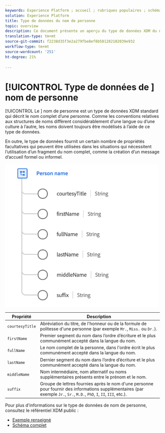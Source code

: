 ```yaml
---
keywords: Experience Platform ; accueil ; rubriques populaires ; schéma ; Schéma ; XDM ; champs ; schémas ; Schémas ; fullName ; xdm:fullName ; nom de la personne ; nom ; type de données ; type de données ; type de données ;
solution: Experience Platform
title: Type de données du nom de personne
topic: overview
description: Ce document présente un aperçu du type de données XDM du nom de personne.
translation-type: tm+mt
source-git-commit: f2238d35f3e2a279fbe8ef8b581282102039e932
workflow-type: tm+mt
source-wordcount: '251'
ht-degree: 21%

---
```



# [!UICONTROL Type de données de ] nom de personne

[!UICONTROL Le ] nom de personne est un type de données XDM standard qui décrit le nom complet d’une personne. Comme les conventions relatives aux structures de noms diffèrent considérablement d’une langue ou d’une culture à l’autre, les noms doivent toujours être modélisés à l’aide de ce type de données.

En outre, le type de données fournit un certain nombre de propriétés facultatives qui peuvent être utilisées dans les situations qui nécessitent l’utilisation d’un fragment du nom complet, comme la création d’un message d’accueil formel ou informel.

<img src="../images/data-types/person-name.png" width="500" /><br />

| Propriété | Description |
| --- | --- |
| `courtesyTitle` | Abréviation du titre, de l&#39;honneur ou de la formule de politesse d&#39;une personne (par exemple `Mr.`, `Miss.` ou `Dr.`). |
| `firstName` | Premier segment du nom dans l’ordre d’écriture et le plus communément accepté dans la langue du nom. |
| `fullName` | Le nom complet de la personne, dans l&#39;ordre écrit le plus communément accepté dans la langue du nom. |
| `lastName` | Dernier segment du nom dans l’ordre d’écriture et le plus communément accepté dans la langue du nom. |
| `middleName` | Nom intermédiaire, nom alternatif ou noms supplémentaires présents entre le prénom et le nom. |
| `suffix` | Groupe de lettres fournies après le nom d&#39;une personne pour fournir des informations supplémentaires (par exemple `Jr.`, `Sr.`, `M.D.`, `PhD`, `I`, `II`, `III`, etc.). |

Pour plus d&#39;informations sur le type de données de nom de personne, consultez le référentiel XDM public :

* [Exemple renseigné](https://github.com/adobe/xdm/blob/master/components/datatypes/person-name.example.1.json)
* [Schéma complet](https://github.com/adobe/xdm/blob/master/components/datatypes/person-name.schema.json)
